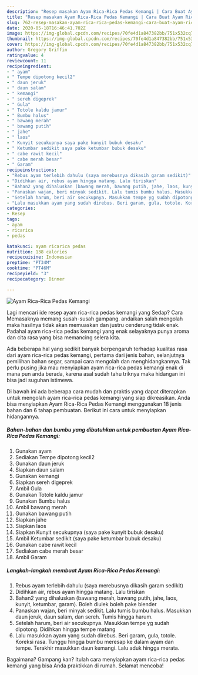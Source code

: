 ```yaml
---
description: "Resep masakan Ayam Rica-Rica Pedas Kemangi | Cara Buat Ayam Rica-Rica Pedas Kemangi Yang Bisa Manjain Lidah"
title: "Resep masakan Ayam Rica-Rica Pedas Kemangi | Cara Buat Ayam Rica-Rica Pedas Kemangi Yang Bisa Manjain Lidah"
slug: 762-resep-masakan-ayam-rica-rica-pedas-kemangi-cara-buat-ayam-rica-rica-pedas-kemangi-yang-bisa-manjain-lidah
date: 2020-05-18T16:46:41.702Z
image: https://img-global.cpcdn.com/recipes/70fe4d1a847382bb/751x532cq70/ayam-rica-rica-pedas-kemangi-foto-resep-utama.jpg
thumbnail: https://img-global.cpcdn.com/recipes/70fe4d1a847382bb/751x532cq70/ayam-rica-rica-pedas-kemangi-foto-resep-utama.jpg
cover: https://img-global.cpcdn.com/recipes/70fe4d1a847382bb/751x532cq70/ayam-rica-rica-pedas-kemangi-foto-resep-utama.jpg
author: Gregory Griffin
ratingvalue: 4
reviewcount: 11
recipeingredient:
- " ayam"
- " Tempe dipotong kecil2"
- " daun jeruk"
- " daun salam"
- " kemangi"
- " sereh digeprek"
- " Gula"
- " Totole kaldu jamur"
- " Bumbu halus"
- " bawang merah"
- " bawang putih"
- " jahe"
- " laos"
- " Kunyit secukupnya saya pake kunyit bubuk desaku"
- " Ketumbar sedikit saya pake ketumbar bubuk desaku"
- " cabe rawit kecil"
- " cabe merah besar"
- " Garam"
recipeinstructions:
- "Rebus ayam terlebih dahulu (saya merebusnya dikasih garam sedikit)"
- "Didihkan air, rebus ayam hingga matang. Lalu tiriskan"
- "Bahan2 yang dihaluskan (bawang merah, bawang putih, jahe, laos, kunyit, ketumbar, garam). Boleh diulek boleh pake blender"
- "Panaskan wajan, beri minyak sedikit. Lalu tumis bumbu halus. Masukkan daun jeruk, daun salam, dan sereh. Tumis hingga harum."
- "Setelah harum, beri air secukupnya. Masukkan tempe yg sudah dipotong. Didihkan hingga tempe matang"
- "Lalu masukkan ayam yang sudah direbus. Beri garam, gula, totole. Koreksi rasa. Tunggu hingga bumbu meresap ke dalam ayam dan tempe. Terakhir masukkan daun kemangi. Lalu aduk hingga merata."
categories:
- Resep
tags:
- ayam
- ricarica
- pedas

katakunci: ayam ricarica pedas 
nutrition: 138 calories
recipecuisine: Indonesian
preptime: "PT34M"
cooktime: "PT46M"
recipeyield: "3"
recipecategory: Dinner

---
```



![Ayam Rica-Rica Pedas Kemangi](https://img-global.cpcdn.com/recipes/70fe4d1a847382bb/751x532cq70/ayam-rica-rica-pedas-kemangi-foto-resep-utama.jpg)

Lagi mencari ide resep ayam rica-rica pedas kemangi yang Sedap? Cara Memasaknya memang susah-susah gampang. andaikan salah mengolah maka hasilnya tidak akan memuaskan dan justru cenderung tidak enak. Padahal ayam rica-rica pedas kemangi yang enak selayaknya punya aroma dan cita rasa yang bisa memancing selera kita.

Ada beberapa hal yang sedikit banyak berpengaruh terhadap kualitas rasa dari ayam rica-rica pedas kemangi, pertama dari jenis bahan, selanjutnya pemilihan bahan segar, sampai cara mengolah dan menghidangkannya. Tak perlu pusing jika mau menyiapkan ayam rica-rica pedas kemangi enak di mana pun anda berada, karena asal sudah tahu triknya maka hidangan ini bisa jadi suguhan istimewa.




Di bawah ini ada beberapa cara mudah dan praktis yang dapat diterapkan untuk mengolah ayam rica-rica pedas kemangi yang siap dikreasikan. Anda bisa menyiapkan Ayam Rica-Rica Pedas Kemangi menggunakan 18 jenis bahan dan 6 tahap pembuatan. Berikut ini cara untuk menyiapkan hidangannya.

<!--inarticleads1-->

##### Bahan-bahan dan bumbu yang dibutuhkan untuk pembuatan Ayam Rica-Rica Pedas Kemangi:

1. Gunakan  ayam
1. Sediakan  Tempe dipotong kecil2
1. Gunakan  daun jeruk
1. Siapkan  daun salam
1. Gunakan  kemangi
1. Siapkan  sereh digeprek
1. Ambil  Gula
1. Gunakan  Totole kaldu jamur
1. Gunakan  Bumbu halus
1. Ambil  bawang merah
1. Gunakan  bawang putih
1. Siapkan  jahe
1. Siapkan  laos
1. Siapkan  Kunyit secukupnya (saya pake kunyit bubuk desaku)
1. Ambil  Ketumbar sedikit (saya pake ketumbar bubuk desaku)
1. Gunakan  cabe rawit kecil
1. Sediakan  cabe merah besar
1. Ambil  Garam




<!--inarticleads2-->

##### Langkah-langkah membuat Ayam Rica-Rica Pedas Kemangi:

1. Rebus ayam terlebih dahulu (saya merebusnya dikasih garam sedikit)
1. Didihkan air, rebus ayam hingga matang. Lalu tiriskan
1. Bahan2 yang dihaluskan (bawang merah, bawang putih, jahe, laos, kunyit, ketumbar, garam). Boleh diulek boleh pake blender
1. Panaskan wajan, beri minyak sedikit. Lalu tumis bumbu halus. Masukkan daun jeruk, daun salam, dan sereh. Tumis hingga harum.
1. Setelah harum, beri air secukupnya. Masukkan tempe yg sudah dipotong. Didihkan hingga tempe matang
1. Lalu masukkan ayam yang sudah direbus. Beri garam, gula, totole. Koreksi rasa. Tunggu hingga bumbu meresap ke dalam ayam dan tempe. Terakhir masukkan daun kemangi. Lalu aduk hingga merata.




Bagaimana? Gampang kan? Itulah cara menyiapkan ayam rica-rica pedas kemangi yang bisa Anda praktikkan di rumah. Selamat mencoba!
